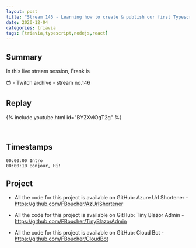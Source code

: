 ```yaml
---
layout: post
title: "Stream 146 - Learning how to create & publish our first Typescript + Nodejs + React  to Azure..."
date: 2020-12-04
categories: triavia
tags: [triavia,typescript,nodejs,react]
---
```


## Summary

In this live stream session, Frank is 

📺 - Twitch archive - stream no.146

## Replay

{% include youtube.html id="BYZXvlOgT2g" %}

<br/><!--more-->

## Timestamps

    00:00:00 Intro
    00:00:10 Bonjour, Hi!


Project
-------

- All the code for this project is available on GitHub: Azure Url Shortener - https://github.com/FBoucher/AzUrlShortener

- All the code for this project is available on GitHub: Tiny Blazor Admin - https://github.com/FBoucher/TinyBlazorAdmin

- All the code for this project is available on GitHub: Cloud Bot - https://github.com/FBoucher/CloudBot


